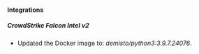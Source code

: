 #### Integrations
##### CrowdStrike Falcon Intel v2
- Updated the Docker image to: *demisto/python3:3.9.7.24076*.
